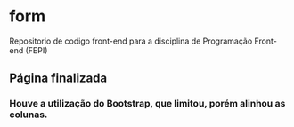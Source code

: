 # form
Repositorio de codigo front-end para a disciplina de Programação Front-end (FEPI)

<h2>Página finalizada</h2>
<h3>Houve a utilização do Bootstrap, que limitou, porém alinhou as colunas.</h3>
